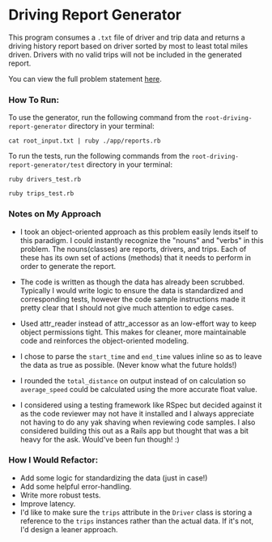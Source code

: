 # Driving Report Generator

This program consumes a `.txt` file of driver and trip data and returns a driving history report based on driver sorted by most to least total miles driven. Drivers with no valid trips will not be included in the generated report.

You can view the full problem statement [here](https://gist.github.com/dan-manges/1e1854d0704cb9132b74).

### How To Run:

To use the generator, run the following command from the `root-driving-report-generator` directory in your terminal:

```cat root_input.txt | ruby ./app/reports.rb```

To run the tests, run the following commands from the `root-driving-report-generator/test` directory in your terminal:

```ruby drivers_test.rb```

```ruby trips_test.rb```

### Notes on My Approach

- I took an object-oriented approach as this problem easily lends itself to this paradigm. I could instantly recognize the "nouns" and "verbs" in this problem. The nouns(classes) are reports, drivers, and trips. Each of these has its own set of actions (methods) that it needs to perform in order to generate the report.


 - The code is written as though the data has already been scrubbed. Typically I would write logic to ensure the data is standardized and corresponding tests, however the code sample instructions made it pretty clear that I should not give much attention to edge cases.


- Used attr_reader instead of attr_accessor as an low-effort way to keep object permissions tight. This makes for cleaner, more maintainable code and reinforces the object-oriented modeling.


- I chose to parse the `start_time` and `end_time` values inline so as to leave the data as true as possible. (Never know what the future holds!)


- I rounded the `total_distance` on output instead of on calculation so `average_speed` could be calculated using the more accurate float value.


- I considered using a testing framework like RSpec but decided against it as the code reviewer may not have it installed and I always appreciate not having to do any yak shaving when reviewing code samples. I also considered building this out as a Rails app but thought that was a bit heavy for the ask. Would've been fun though! :)


### How I Would Refactor:
- Add some logic for standardizing the data (just in case!)
- Add some helpful error-handling.
- Write more robust tests.
- Improve latency.
- I'd like to make sure the `trips` attribute in the `Driver` class is storing a reference to the `trips` instances rather than the actual data. If it's not, I'd design a leaner approach.
